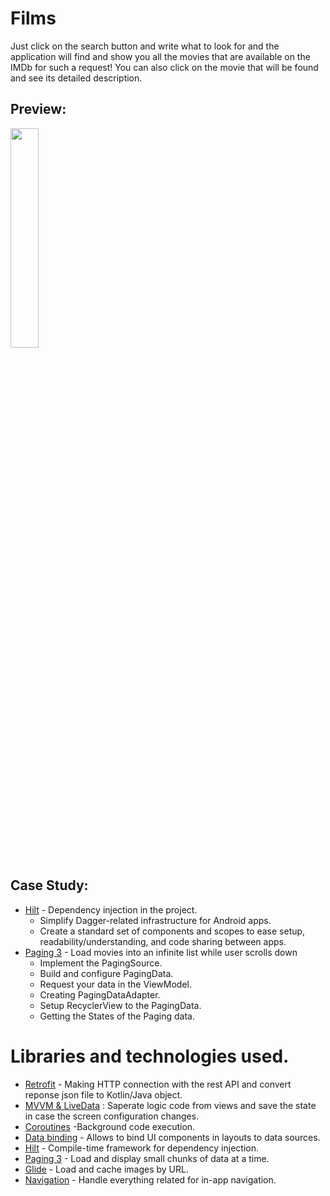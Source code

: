 # Films

Just click on the search button and write what to look for and the application will find and show you all the movies that are available on the IMDb for such a request! You can also click on the movie that will be found and see its detailed description.

## Preview:
<img src="https://user-images.githubusercontent.com/48939805/185735790-b3caf843-e91a-42fd-acdb-4c91a92a5c3b.gif" width=30% height=30%>


## Case Study:
* [Hilt](https://developer.android.com/training/dependency-injection/hilt-android) - Dependency injection in the project.
     - Simplify Dagger-related infrastructure for Android apps.
     - Create a standard set of components and scopes to ease setup, readability/understanding, and code sharing between apps.
* [Paging 3](https://developer.android.com/topic/libraries/architecture/paging/v3-overview) - Load movies into an infinite list while user scrolls down
     - Implement the PagingSource.
     - Build and configure PagingData.
     - Request your data in the ViewModel.
     - Creating PagingDataAdapter.
     - Setup RecyclerView to the PagingData.
     - Getting the States of the Paging data.

# Libraries and technologies used.
- [Retrofit](https://square.github.io/retrofit/) - Making HTTP connection with the rest API and convert reponse json file to Kotlin/Java object.
- [MVVM & LiveData](https://developer.android.com/jetpack/docs/guide) : Saperate logic code from views and save the state in case the screen configuration changes.
- [Coroutines](https://kotlinlang.org/docs/coroutines-overview.html) -Background code execution.
- [Data binding](https://developer.android.com/topic/libraries/data-binding) - Allows to bind UI components in layouts to data sources.
- [Hilt](https://developer.android.com/training/dependency-injection/hilt-android) - Compile-time framework for dependency injection.
- [Paging 3](https://developer.android.com/topic/libraries/architecture/paging/v3-overview) - Load and display small chunks of data at a time.
- [Glide](https://github.com/bumptech/glide) - Load and cache images by URL.
- [Navigation](https://developer.android.com/guide/navigation/navigation-getting-started) - Handle everything related for in-app navigation.
